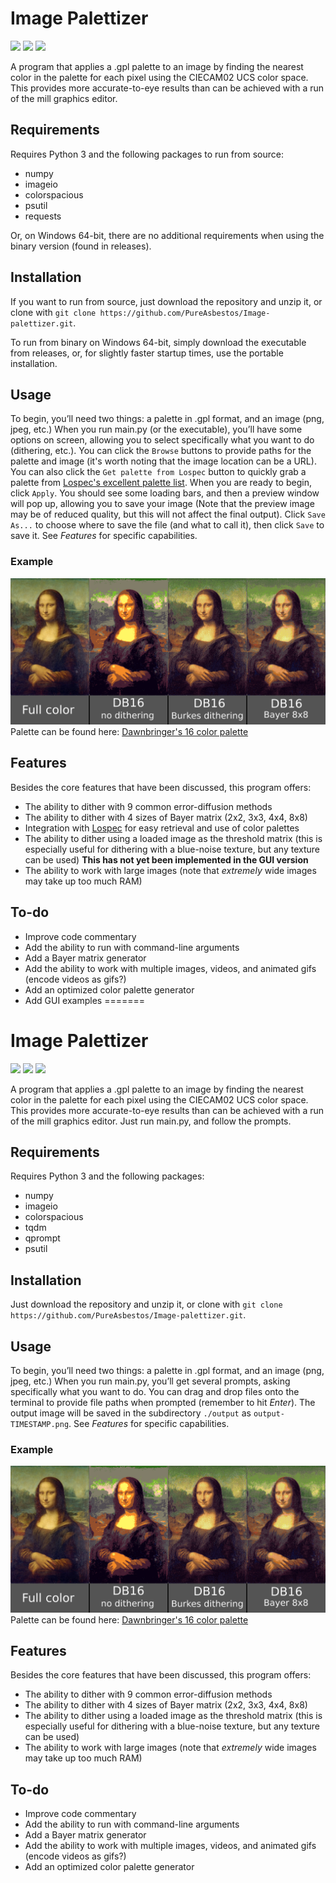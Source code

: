 # Image Palettizer
![](https://img.shields.io/github/license/pureasbestos/image-palettizer.svg) ![](https://img.shields.io/github/languages/code-size/pureasbestos/image-palettizer.svg) ![](https://img.shields.io/badge/version-3.0.0--dev-mediumpurple.svg)

A program that applies a .gpl palette to an image by finding the nearest color in the palette for each pixel using the CIECAM02 UCS color space. This provides more accurate-to-eye results than can be achieved with a run of the mill graphics editor.

## Requirements
Requires Python 3 and the following packages to run from source:
- numpy
- imageio
- colorspacious
- psutil
- requests

Or, on Windows 64-bit, there are no additional requirements when using the binary version (found in releases).

## Installation
If you want to run from source, just download the repository and unzip it, or clone with `git clone https://github.com/PureAsbestos/Image-palettizer.git`. 

To run from binary on Windows 64-bit, simply download the executable from releases, or, for slightly faster startup times, use the portable installation.

## Usage
To begin, you’ll need two things: a palette in .gpl format, and an image (png, jpeg, etc.) When you run main.py (or the executable), you’ll have some options on screen, allowing you to select specifically what you want to do (dithering, etc.). You can click the `Browse` buttons to provide paths for the palette and image (it's worth noting that the image location can be a URL). You can also click the `Get palette from Lospec` button to quickly grab a palette from [Lospec's excellent palette list](https://lospec.com/palette-list). When you are ready to begin, click `Apply`. You should see some loading bars, and then a preview window will pop up, allowing you to save your image (Note that the preview image may be of reduced quality, but this will not affect the final output). Click `Save As...` to choose where to save the file (and what to call it), then click `Save` to save it. See *Features* for specific capabilities.

### Example
![Mona Lisa Palettization](https://github.com/PureAsbestos/Image-palettizer/blob/master/mona-lisa.png)
Palette can be found here: [Dawnbringer's 16 color palette](http://pixeljoint.com/forum/forum_posts.asp?TID=12795)

## Features
Besides the core features that have been discussed, this program offers:
- The ability to dither with 9 common error-diffusion methods
- The ability to dither with 4 sizes of Bayer matrix (2x2, 3x3, 4x4, 8x8)
- Integration with [Lospec](https://lospec.com/palette-list) for easy retrieval and use of color palettes
- The ability to dither using a loaded image as the threshold matrix (this is especially useful for dithering with a blue-noise texture, but any texture can be used) **This has not yet been implemented in the GUI version**
- The ability to work with large images (note that *extremely* wide images may take up too much RAM)

## To-do
- Improve code commentary
- Add the ability to run with command-line arguments
- Add a Bayer matrix generator
- Add the ability to work with multiple images, videos, and animated gifs (encode videos as gifs?)
- Add an optimized color palette generator
- Add GUI examples
=======
# Image Palettizer
![](https://img.shields.io/github/license/pureasbestos/image-palettizer.svg) ![](https://img.shields.io/github/languages/code-size/pureasbestos/image-palettizer.svg) ![](https://img.shields.io/badge/version-2.0.0--dev-mediumpurple.svg)

A program that applies a .gpl palette to an image by finding the nearest color in the palette for each pixel using the CIECAM02 UCS color space. This provides more accurate-to-eye results than can be achieved with a run of the mill graphics editor. Just run main.py, and follow the prompts.


## Requirements
Requires Python 3 and the following packages:
- numpy
- imageio
- colorspacious
- tqdm
- qprompt
- psutil


## Installation
Just download the repository and unzip it, or clone with `git clone https://github.com/PureAsbestos/Image-palettizer.git`.


## Usage
To begin, you’ll need two things: a palette in .gpl format, and an image (png, jpeg, etc.) When you run main.py, you’ll get several prompts, asking specifically what you want to do. You can drag and drop files onto the terminal to provide file paths when prompted (remember to hit *Enter*). The output image will be saved in the subdirectory `./output` as `output-TIMESTAMP.png`. See *Features* for specific capabilities.
### Example
![Mona Lisa Palettization](https://github.com/PureAsbestos/Image-palettizer/blob/master/mona-lisa.png)
Palette can be found here: [Dawnbringer's 16 color palette](http://pixeljoint.com/forum/forum_posts.asp?TID=12795)

## Features
Besides the core features that have been discussed, this program offers:
- The ability to dither with 9 common error-diffusion methods
- The ability to dither with 4 sizes of Bayer matrix (2x2, 3x3, 4x4, 8x8)
- The ability to dither using a loaded image as the threshold matrix (this is especially useful for dithering with a blue-noise texture, but any texture can be used)
- The ability to work with large images (note that *extremely* wide images may take up too much RAM)


## To-do
- Improve code commentary
- Add the ability to run with command-line arguments
- Add a Bayer matrix generator
- Add the ability to work with multiple images, videos, and animated gifs (encode videos as gifs?)
- Add an optimized color palette generator
